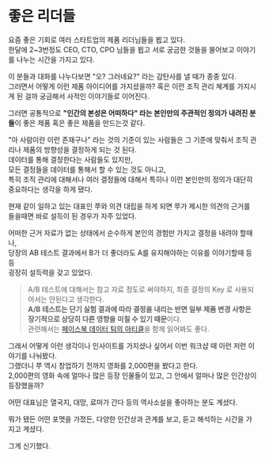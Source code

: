 # 좋은 리더들

요즘 좋은 기회로 여러 스타트업의 제품 리더님들을 뵙고 있다.  
한달에 2~3번정도 CEO, CTO, CPO 님들을 뵙고 서로 궁금한 것들을 물어보고 이야기를 나누는 시간을 가지고 있다.  
  
이 분들과 대화를 나누다보면 "오? 그러네요?" 라는 감탄사를 낼 때가 종종 있다.  
그러면서 어떻게 이런 제품 아이디어를 가지셨을까? 혹은 이런 조직 관리 쳬계를 가지시게 된 걸까 궁금해서 사적인 이야기들로 이어진다.  

그러면 공통적으로 **"인간의 본성은 어떠하다" 라는 본인만의 주관적인 정의가 내려진 분들**이 좋은 제품 혹은 좋은 제품을 만드는것 같다.  
  
"아 사람이란 이런 존재구나" 라는 것의 기준이 있는 사람들은 그 기준에 맞춰서 조직 관리나 제품의 방향성을 결정하게 되는 것 된다.  
데이터를 통해 결정한다는 사람들도 있지만,  
모든 결정들을 데이터를 통해서 할 수 있는 것도 아니고,  
특히 조직 관리에 대해서나 여러 결정들에 대해서 특히나 이런 본인만의 정의가 대단히 중요하다는 생각을 하게 됐다.  
  
현재 같이 일하고 있는 대표인 쭈와 의견 대립을 하게 되면 쭈가 제시한 의견의 근거를 들을때면 바로 설득이 된 경우가 자주 있었다.  
  
어떠한 근거 자료가 없는 상태에서 순수하게 본인의 경험만 가지고 결정을 내려야 할때나,  
당장의 AB 테스트 결과에서 B가 더 좋더라도 A를 유지해야하는 이유를 이야기할때 등등  
굉장히 설득력을 갖고 있었다.

> A/B 테스트에 대해서는 참고 자료 정도로 써야하지, 최종 결정의 Key 로 사용되어서는 안된다고 생각한다.  
> **A/B 테스트는 단기 실험 결과에 따라 결정을 내리는 반면 일부 제품 변경 사항은 장기적으로 상당히 다른 영향을 미칠 수 있기 때문**이다.  
> 관련해서는 [페이스북 데이터 팀의 아티클](https://medium.com/@AnalyticsAtMeta/notifications-why-less-is-more-how-facebook-has-been-increasing-both-user-satisfaction-and-app-9463f7325e7d)을 함께 읽어봐도 좋다.

그래서 어떻게 이런 생각이나 인사이트를 가지셨나 싶어서 이번 워크샵 때 이런 저런 이야기를 나눠봤다.  
그랬더니 쭈 역시 창업하기 전까지 영화를 2,000편을 봤다고 한다.  
2,000편의 영화 속에 얼마나 많은 등장 인물들이 있고, 그 안에서 얼마나 많은 인간상이 등장했을까?  
  
어떤 대표님은 열국지, 대망, 료마가 간다 등의 역사소설을 좋아하는 분도 계셨다.  
  
뭐가 됐든 어떤 포맷을 가졌든, 다양한 인간상과 관계를 보고, 듣고 해석하는 시간을 가지고 계셨다.  
  
그게 신기했다.

